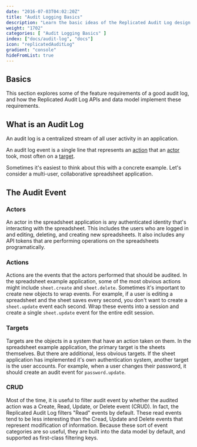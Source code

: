 ```yaml
---
date: "2016-07-03T04:02:20Z"
title: "Audit Logging Basics"
description: "Learn the basic ideas of the Replicated Audit Log design and data model"
weight: "1702"
categories: [ "Audit Logging Basics" ]
index: ["docs/audit-log", "docs"]
icon: "replicatedAuditLog"
gradient: "console"
hideFromList: true
---
```


## Basics

This section explores some of the feature requirements of a good audit log, and how the Replicated Audit Log APIs and data model implement these requirements. 

## What is an Audit Log

An audit log is a centralized stream of all user activity in an application.

An audit log event is a single line that represents an [action](/docs/audit-log/how-to/actions) that an [actor](/docs/audit-log/how-to/actors) took, most often on a [target](/docs/audit-log/how-to/targets).

Sometimes it's easiest to think about this with a concrete example. Let's consider a multi-user, collaborative spreadsheet application.

## The Audit Event 

### Actors
An actor in the spreadsheet application is any authenticated identity that's interacting with the spreadsheet. This includes the users who are logged in and editing, deleting, and creating new spreadsheets. It also includes any API tokens that are performing operations on the spreadsheets programatically.

### Actions
Actions are the events that the actors performed that should be audited. In the spreadsheet example application, some of the most obvious actions might include `sheet.create` and `sheet.delete`. Sometimes it's important to create new objects to wrap events. For example, if a user is editing a spreadsheet and the sheet saves every second, you don't want to create a `sheet.update` event each second. Wrap these events into a session and create a single `sheet.update` event for the entire edit session.

### Targets
Targets are the objects in a system that have an action taken on them. In the spreadsheet example application, the primary target is the sheets themselves. But there are additional, less obvious targets. If the sheet application has implemented it's own authentication system, another target is the user accounts. For example, when a user changes their password, it should create an audit event for `password.update`.

### CRUD

Most of the time, it is useful to filter audit event by whether the audited action was a Create, Read, Update, or Delete event (CRUD). In fact, the Replicated Audit Log filters "Read" events by default. These read events tend to be less interesting than the Cread, Update and Delete events that represent modification of information. Because these sort of event categories are so useful, they are built into the data model by default, and supported as first-class filtering keys.
